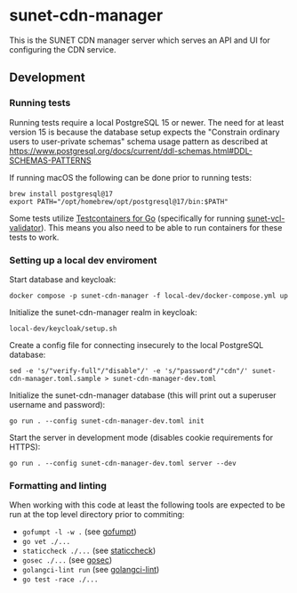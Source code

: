 # sunet-cdn-manager
This is the SUNET CDN manager server which serves an API and UI for
configuring the CDN service.

## Development
### Running tests
Running tests require a local PostgreSQL 15 or newer. The need for
at least version 15 is because the database setup expects the "Constrain
ordinary users to user-private schemas" schema usage pattern as described at
https://www.postgresql.org/docs/current/ddl-schemas.html#DDL-SCHEMAS-PATTERNS

If running macOS the following can be done prior to running tests:
```
brew install postgresql@17
export PATH="/opt/homebrew/opt/postgresql@17/bin:$PATH"
```

Some tests utilize [Testcontainers for Go](https://golang.testcontainers.org)
(specifically for running
[sunet-vcl-validator](https://github.com/SUNET/sunet-vcl-validator)). This
means you also need to be able to run containers for these tests to work.

### Setting up a local dev enviroment
Start database and keycloak:
```
docker compose -p sunet-cdn-manager -f local-dev/docker-compose.yml up
```

Initialize the sunet-cdn-manager realm in keycloak:
```
local-dev/keycloak/setup.sh
```

Create a config file for connecting insecurely to the local PostgreSQL database:
```
sed -e 's/"verify-full"/"disable"/' -e 's/"password"/"cdn"/' sunet-cdn-manager.toml.sample > sunet-cdn-manager-dev.toml
```

Initialize the sunet-cdn-manager database (this will print out a superuser username and password):
```
go run . --config sunet-cdn-manager-dev.toml init
```

Start the server in development mode (disables cookie requirements for HTTPS):
```
go run . --config sunet-cdn-manager-dev.toml server --dev
```

### Formatting and linting
When working with this code at least the following tools are expected to be
run at the top level directory prior to commiting:

* `gofumpt -l -w .` (see [gofumpt](https://github.com/mvdan/gofumpt))
* `go vet ./...`
* `staticcheck ./...` (see [staticcheck](https://staticcheck.io))
* `gosec ./...` (see [gosec](https://github.com/securego/gosec))
* `golangci-lint run` (see [golangci-lint](https://golangci-lint.run))
* `go test -race ./...`
